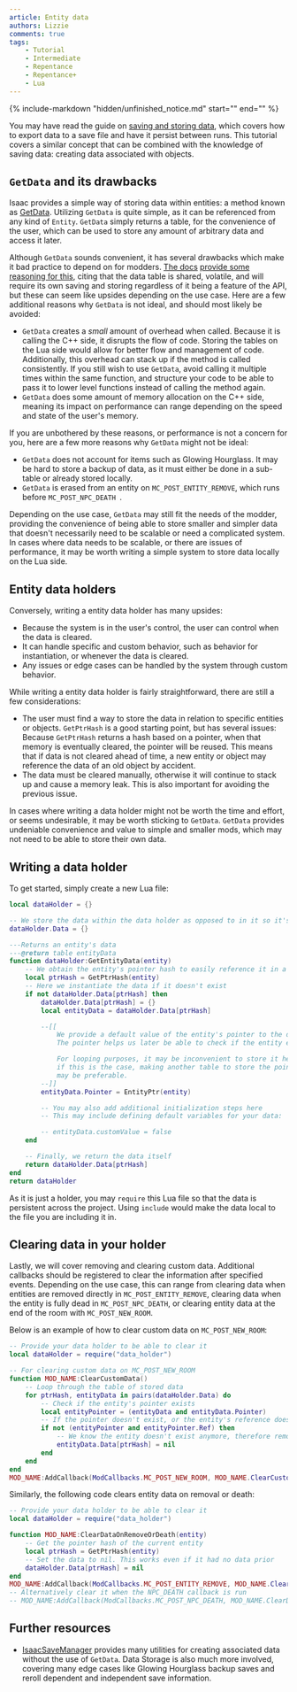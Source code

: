 ```yaml
---
article: Entity data
authors: Lizzie
comments: true
tags:
    - Tutorial
    - Intermediate
    - Repentance
    - Repentance+
    - Lua
---
```


{% include-markdown "hidden/unfinished_notice.md" start="<!-- start -->" end="<!-- end -->" %}

You may have read the guide on [saving and storing data](./saving_data.md), which covers how to export data to a save file and have it persist between runs. This tutorial covers a similar concept that can be combined with the knowledge of saving data: creating data associated with objects.

## ``GetData`` and its drawbacks

Isaac provides a simple way of storing data within entities: a method known as [GetData](https://wofsauge.github.io/IsaacDocs/rep/Entity.html?h=getdata#getdata). Utilizing ``GetData`` is quite simple, as it can be referenced from any kind of ``Entity``. ``GetData`` simply returns a table, for the convenience of the user, which can be used to store any amount of arbitrary data and access it later.

Although ``GetData`` sounds convenient, it has several drawbacks which make it bad practice to depend on for modders. [The docs](https://wofsauge.github.io/IsaacDocs/rep) [provide some reasoning for this](https://wofsauge.github.io/IsaacDocs/rep/Entity.html?h=getdata#getdata), citing that the data table is shared, volatile, and will require its own saving and storing regardless of it being a feature of the API, but these can seem like upsides depending on the use case. Here are a few additional reasons why ``GetData`` is not ideal, and should most likely be avoided:

- ``GetData`` creates a *small* amount of overhead when called. Because it is calling the C++ side, it disrupts the flow of code. Storing the tables on the Lua side would allow for better flow and management of code. Additionally, this overhead can stack up if the method is called consistently. If you still wish to use ``GetData``, avoid calling it multiple times within the same function, and structure your code to be able to pass it to lower level functions instead of calling the method again.
- ``GetData`` does some amount of memory allocation on the C++ side, meaning its impact on performance can range depending on the speed and state of the user's memory.

If you are unbothered by these reasons, or performance is not a concern for you, here are a few more reasons why ``GetData`` might not be ideal:

- ``GetData`` does not account for items such as Glowing Hourglass. It may be hard to store a backup of data, as it must either be done in a sub-table or already stored locally.
- ``GetData`` is erased from an entity on ``MC_POST_ENTITY_REMOVE``, which runs before ``MC_POST_NPC_DEATH ``. 

Depending on the use case, ``GetData`` may still fit the needs of the modder, providing the convenience of being able to store smaller and simpler data that doesn't necessarily need to be scalable or need a complicated system. In cases where data needs to be scalable, or there are issues of performance, it may be worth writing a simple system to store data locally on the Lua side.

## Entity data holders

Conversely, writing a entity data holder has many upsides:

- Because the system is in the user's control, the user can control when the data is cleared.
- It can handle specific and custom behavior, such as behavior for instantiation, or whenever the data is cleared.
- Any issues or edge cases can be handled by the system through custom behavior.

While writing a entity data holder is fairly straightforward, there are still a few considerations:

- The user must find a way to store the data in relation to specific entities or objects. ``GetPtrHash`` is a good starting point, but has several issues: Because ``GetPtrHash`` returns a hash based on a pointer, when that memory is eventually cleared, the pointer will be reused. This means that if data is not cleared ahead of time, a new entity or object may reference the data of an old object by accident.
- The data must be cleared manually, otherwise it will continue to stack up and cause a memory leak. This is also important for avoiding the previous issue. 

In cases where writing a data holder might not be worth the time and effort, or seems undesirable, it may be worth sticking to ``GetData``. ``GetData`` provides undeniable convenience and value to simple and smaller mods, which may not need to be able to store their own data.

## Writing a data holder

To get started, simply create a new Lua file:
```lua
local dataHolder = {}

-- We store the data within the data holder as opposed to in it so it's easier to access
dataHolder.Data = {}

---Returns an entity's data
---@return table entityData
function dataHolder:GetEntityData(entity)
    -- We obtain the entity's pointer hash to easily reference it in a table
    local ptrHash = GetPtrHash(entity)
    -- Here we instantiate the data if it doesn't exist
    if not dataHolder.Data[ptrHash] then
        dataHolder.Data[ptrHash] = {}
        local entityData = dataHolder.Data[ptrHash]

        --[[
            We provide a default value of the entity's pointer to the data.
            The pointer helps us later be able to check if the entity exists

            For looping purposes, it may be inconvenient to store it here,
            if this is the case, making another table to store the pointer
            may be preferable. 
        --]] 
        entityData.Pointer = EntityPtr(entity)

        -- You may also add additional initialization steps here
        -- This may include defining default variables for your data:

        -- entityData.customValue = false
    end

    -- Finally, we return the data itself
    return dataHolder.Data[ptrHash]
end
return dataHolder
```

As it is just a holder, you may ``require`` this Lua file so that the data is persistent across the project. Using ``include`` would make the data local to the file you are including it in.

## Clearing data in your holder

Lastly, we will cover removing and clearing custom data. Additional callbacks should be registered to clear the information after specified events. Depending on the use case, this can range from clearing data when entities are removed directly in ``MC_POST_ENTITY_REMOVE``, clearing data when the entity is fully dead in ``MC_POST_NPC_DEATH``, or clearing entity data at the end of the room with ``MC_POST_NEW_ROOM``.

Below is an example of how to clear custom data on ``MC_POST_NEW_ROOM``:

```lua
-- Provide your data holder to be able to clear it
local dataHolder = require("data_holder")

-- For clearing custom data on MC_POST_NEW_ROOM
function MOD_NAME:ClearCustomData()
    -- Loop through the table of stored data
    for ptrHash, entityData in pairs(dataHolder.Data) do
        -- Check if the entity's pointer exists
        local entityPointer = (entityData and entityData.Pointer)
        -- If the pointer doesn't exist, or the entity's reference doesn't exist
        if not (entityPointer and entityPointer.Ref) then
            -- We know the entity doesn't exist anymore, therefore remove its data
            entityData.Data[ptrHash] = nil
        end
    end
end
MOD_NAME:AddCallback(ModCallbacks.MC_POST_NEW_ROOM, MOD_NAME.ClearCustomData)
```

Similarly, the following code clears entity data on removal or death:

```lua
-- Provide your data holder to be able to clear it
local dataHolder = require("data_holder")

function MOD_NAME:ClearDataOnRemoveOrDeath(entity)
    -- Get the pointer hash of the current entity
    local ptrHash = GetPtrHash(entity)
    -- Set the data to nil. This works even if it had no data prior
    dataHolder.Data[ptrHash] = nil
end
MOD_NAME:AddCallback(ModCallbacks.MC_POST_ENTITY_REMOVE, MOD_NAME.ClearDataOnRemoveOrDeath)
-- Alternatively clear it when the NPC_DEATH callback is run
-- MOD_NAME:AddCallback(ModCallbacks.MC_POST_NPC_DEATH, MOD_NAME.ClearDataOnRemoveOrDeath)
```

## Further resources
- [IsaacSaveManager](https://github.com/catinsurance/IsaacSaveManager) provides many utilities for creating associated data without the use of ``GetData``. Data Storage is also much more involved, covering many edge cases like Glowing Hourglass backup saves and reroll dependent and independent save information.